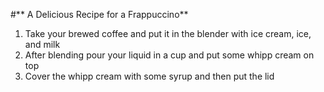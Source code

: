 #** A Delicious Recipe for a Frappuccino**
1. Take your brewed coffee and put it in the blender with ice cream, ice, and milk
1. After blending pour your liquid in a cup and put some whipp cream on top
1. Cover the whipp cream with some syrup and then put the lid